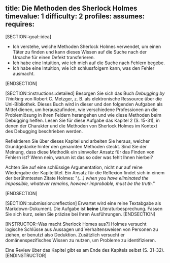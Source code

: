 title: Die Methoden des Sherlock Holmes
timevalue: 1
difficulty: 2
profiles:
assumes:
requires:
---
[SECTION::goal::idea]

- Ich verstehe, welche Methoden Sherlock Holmes verwendet, um einen Täter zu finden und
  kann dieses Wissen auf die Suche nach der Ursache für einen Defekt transferieren.
- Ich habe eine Intuition, wie ich mich auf die Suche nach Fehlern begebe.
- Ich habe eine Intuition, wie ich schlussfolgern kann, was den Fehler ausmacht.

[ENDSECTION]

[SECTION::instructions::detailed]
Besorgen Sie sich das Buch _Debugging by Thinking_ von Robert C. Metzger, z. B. als 
elektronische Ressource über die Uni-Bibliothek. 
Dieses Buch wird in dieser und den folgenden Aufgaben als Mittel dienen, um herauszufinden, wie 
verschiedene Professionen an die Problemlösung in ihren Feldern herangehen und wie diese 
Methoden beim Debugging helfen.
Lesen Sie für diese Aufgabe das Kapitel 2 (S. 15-31), in denen der Charakter und die Methoden von 
Sherlock Holmes im Kontext des Debugging beschrieben werden.

Reflektieren Sie über dieses Kapitel und arbeiten Sie heraus, welcher Grundgedanke hinter den
genannten Methoden steckt.
Sind Sie der Meinung, dass diese Methodik ein sinnvoller Ansatz für das Finden von Fehlern ist?
Wenn nein, warum ist das so oder was fehlt Ihnen hierbei?

Achten Sie auf eine schlüssige Argumentation, nicht nur auf reine Wiedergabe der Kapiteltitel.
Ein Ansatz für die Reflexion findet sich in einem der berühmtesten Zitate Holmes: "_(...) when
you have eliminated the impossible, whatever remains, however improbable, must be the truth._"

[ENDSECTION]

[SECTION::submission::reflection]
Erwartet wird eine reine Textabgabe als Markdown-Dokument.
Die Aufgabe ist **keine** Literaturbesprechung.
Fassen Sie sich kurz, seien Sie präzise bei Ihren Ausführungen.
[ENDSECTION]

[INSTRUCTOR::Was macht Sherlock Homes aus?]
Holmes versucht logische Schlüsse aus Aussagen und Verhaltensweisen von Personen zu ziehen,
er benutzt also Deduktion.
Zusätzlich versucht er domänenspezifisches Wissen zu nutzen, um Probleme zu identifizieren.

Eine Review über das Kapitel gibt es am Ende des Kapitels selbst (S. 31-32).
[ENDINSTRUCTOR]